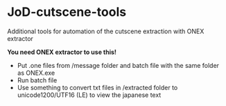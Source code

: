 # JoD-cutscene-tools
Additional tools for automation of the cutscene extraction with ONEX extractor

**You need ONEX extractor to use this!**

- Put .one files from /message folder and batch file with the same folder as ONEX.exe
- Run batch file
- Use something to convert txt files in /extracted folder to unicode1200/UTF16 (LE) to view the japanese text
